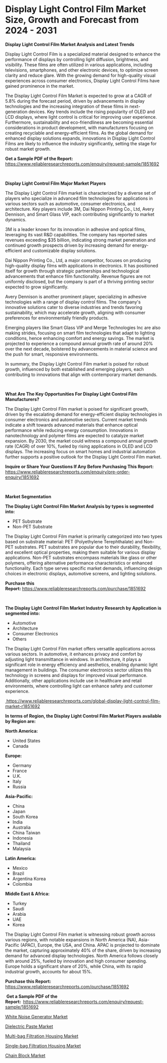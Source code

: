 <p><h1>Display Light Control Film Market Size, Growth and Forecast from 2024 - 2031</h1></p><p><strong>Display Light Control Film Market Analysis and Latest Trends</strong></p>
<p><p>Display Light Control Film is a specialized material designed to enhance the performance of displays by controlling light diffusion, brightness, and visibility. These films are often utilized in various applications, including televisions, smartphones, and other electronic devices, to optimize screen clarity and reduce glare. With the growing demand for high-quality visual experiences across consumer electronics, Display Light Control Films have gained prominence in the market.</p><p>The Display Light Control Film Market is expected to grow at a CAGR of 5.8% during the forecast period, driven by advancements in display technologies and the increasing integration of these films in next-generation devices. Key trends include the rising popularity of OLED and LCD displays, where light control is critical for improving user experience. Furthermore, sustainability and eco-friendliness are becoming essential considerations in product development, with manufacturers focusing on creating recyclable and energy-efficient films. As the global demand for enhanced display solutions expands, innovations in Display Light Control Films are likely to influence the industry significantly, setting the stage for robust market growth.</p></p>
<p><strong>Get a Sample PDF of the Report:&nbsp;</strong> <a href="https://www.reliableresearchreports.com/enquiry/request-sample/1851692?utm_campaign=121&utm_medium=2&utm_source=Github&utm_content=ia&utm_term=18102024&utm_id=display-light-control-film">https://www.reliableresearchreports.com/enquiry/request-sample/1851692</a></p>
<p>&nbsp;</p>
<p><strong>Display Light Control Film Major Market Players</strong></p>
<p><p>The Display Light Control Film market is characterized by a diverse set of players who specialize in advanced film technologies for applications in various sectors such as automotive, consumer electronics, and architecture. Key players include 3M, Dai Nippon Printing Co., Ltd, Avery Dennison, and Smart Glass VIP, each contributing significantly to market dynamics.</p><p>3M is a leader known for its innovation in adhesive and optical films, leveraging its vast R&D capabilities. The company has reported sales revenues exceeding $35 billion, indicating strong market penetration and continued growth prospects driven by increasing demand for energy-efficient and customizable display solutions.</p><p>Dai Nippon Printing Co., Ltd, a major competitor, focuses on producing high-quality display films with applications in electronics. It has positioned itself for growth through strategic partnerships and technological advancements that enhance film functionality. Revenue figures are not uniformly disclosed, but the company is part of a thriving printing sector expected to grow significantly.</p><p>Avery Dennison is another prominent player, specializing in adhesive technologies with a range of display control films. The company's innovative solutions cater to diverse industries and trends favoring sustainability, which may accelerate growth, aligning with consumer preferences for environmentally friendly products.</p><p>Emerging players like Smart Glass VIP and Merge Technologies Inc are also making strides, focusing on smart film technologies that adapt to lighting conditions, hence enhancing comfort and energy savings. The market is projected to experience a compound annual growth rate of around 20% over the next decade, bolstered by advancements in material science and the push for smart, responsive environments.</p><p>In summary, the Display Light Control Film market is poised for robust growth, influenced by both established and emerging players, each contributing to innovations that align with contemporary market demands.</p></p>
<p>&nbsp;</p>
<p><strong>What Are The Key Opportunities For Display Light Control Film Manufacturers?</strong></p>
<p><p>The Display Light Control Film market is poised for significant growth, driven by the escalating demand for energy-efficient display technologies in consumer electronics and automotive sectors. Current market trends indicate a shift towards advanced materials that enhance optical performance while reducing energy consumption. Innovations in nanotechnology and polymer films are expected to catalyze market expansion. By 2030, the market could witness a compound annual growth rate (CAGR) of over 10%, fueled by rising applications in OLED and LCD displays. The increasing focus on smart homes and industrial automation further supports a positive outlook for the Display Light Control Film market.</p></p>
<p><strong>Inquire or Share Your Questions If Any Before Purchasing This Report:</strong> <a href="https://www.reliableresearchreports.com/enquiry/pre-order-enquiry/1851692?utm_campaign=121&utm_medium=2&utm_source=Github&utm_content=ia&utm_term=18102024&utm_id=display-light-control-film">https://www.reliableresearchreports.com/enquiry/pre-order-enquiry/1851692</a></p>
<p>&nbsp;</p>
<p><strong>Market Segmentation</strong></p>
<p><strong>The Display Light Control Film Market Analysis by types is segmented into:</strong></p>
<p><ul><li>PET Substrate</li><li>Non-PET Substrate</li></ul></p>
<p><p>The Display Light Control Film market is primarily categorized into two types based on substrate material: PET (Polyethylene Terephthalate) and Non-PET substrates. PET substrates are popular due to their durability, flexibility, and excellent optical properties, making them suitable for various display applications. Non-PET substrates encompass materials like glass or other polymers, offering alternative performance characteristics or enhanced functionality. Each type serves specific market demands, influencing design choices in electronic displays, automotive screens, and lighting solutions.</p></p>
<p><strong>Purchase this Report:&nbsp;</strong><a href="https://www.reliableresearchreports.com/purchase/1851692?utm_campaign=121&utm_medium=2&utm_source=Github&utm_content=ia&utm_term=18102024&utm_id=display-light-control-film">https://www.reliableresearchreports.com/purchase/1851692</a></p>
<p>&nbsp;</p>
<p><strong>The Display Light Control Film Market Industry Research by Application is segmented into:</strong></p>
<p><ul><li>Automotive</li><li>Architecture</li><li>Consumer Electronics</li><li>Others</li></ul></p>
<p><p>The Display Light Control Film market offers versatile applications across various sectors. In automotive, it enhances privacy and comfort by adjusting light transmittance in windows. In architecture, it plays a significant role in energy efficiency and aesthetics, enabling dynamic light management in buildings. The consumer electronics sector utilizes this technology in screens and displays for improved visual performance. Additionally, other applications include use in healthcare and retail environments, where controlling light can enhance safety and customer experience.</p></p>
<p><a href="https://www.reliableresearchreports.com/global-display-light-control-film-market-r1851692?utm_campaign=121&utm_medium=2&utm_source=Github&utm_content=ia&utm_term=18102024&utm_id=display-light-control-film">&nbsp;https://www.reliableresearchreports.com/global-display-light-control-film-market-r1851692</a></p>
<p><strong>In terms of Region, the Display Light Control Film Market Players available by Region are:</strong></p>
<p>
    <p> <strong> North America: </strong>
        <ul>
            <li>United States</li>
            <li>Canada</li>
        </ul>
        </p> 
    <p> <strong> Europe: </strong>
        <ul>
            <li>Germany</li>
            <li>France</li>
            <li>U.K.</li>
            <li>Italy</li>
            <li>Russia</li>
        </ul>
        </p> 
    <p> <strong> Asia-Pacific: </strong>
        <ul>
            <li>China</li>
            <li>Japan</li>
            <li>South Korea</li>
            <li>India</li>
            <li>Australia</li>
            <li>China Taiwan</li>
            <li>Indonesia</li>
            <li>Thailand</li>
            <li>Malaysia</li>
        </ul>
        </p> 
    <p> <strong> Latin America: </strong>
        <ul>
            <li>Mexico</li>
            <li>Brazil</li>
            <li>Argentina Korea</li>
            <li>Colombia</li>
        </ul>
        </p> 
    <p> <strong> Middle East & Africa: </strong>
        <ul>
            <li>Turkey</li>
            <li>Saudi</li>
            <li>Arabia</li>
            <li>UAE</li>
            <li>Korea</li>
        </ul>
    </p>
    </p>
<p><p>The Display Light Control Film market is witnessing robust growth across various regions, with notable expansions in North America (NA), Asia-Pacific (APAC), Europe, the USA, and China. APAC is projected to dominate the market, capturing approximately 40% of the share, driven by increasing demand for advanced display technologies. North America follows closely with around 25%, fueled by innovation and high consumer spending. Europe holds a significant share of 20%, while China, with its rapid industrial growth, accounts for about 15%.</p></p>
<p><strong>Purchase this Report: </strong><a href="https://www.reliableresearchreports.com/purchase/1851692?utm_campaign=121&utm_medium=2&utm_source=Github&utm_content=ia&utm_term=18102024&utm_id=display-light-control-film">https://www.reliableresearchreports.com/purchase/1851692</a></p>
<p>&nbsp;<strong>Get a Sample PDF of the Report:&nbsp;&nbsp;</strong><a href="https://www.reliableresearchreports.com/enquiry/request-sample/1851692?utm_campaign=121&utm_medium=2&utm_source=Github&utm_content=ia&utm_term=18102024&utm_id=display-light-control-film">https://www.reliableresearchreports.com/enquiry/request-sample/1851692</a></p>
<p><strong></strong></p>
<p><p><a href="https://www.linkedin.com/pulse/white-noise-generator-market-trends-strategic-insights-2024-pxnze?utm_campaign=121&utm_medium=2&utm_source=Github&utm_content=ia&utm_term=18102024&utm_id=display-light-control-film">White Noise Generator Market</a></p><p><a href="https://www.linkedin.com/pulse/global-dielectric-paste-industry-analysis-report-market-size-cisjc?utm_campaign=121&utm_medium=2&utm_source=Github&utm_content=ia&utm_term=18102024&utm_id=display-light-control-film">Dielectric Paste Market</a></p><p><a href="https://github.com/WayneGriffin411/Market-Research-Report-List-1/blob/main/multi-bag-filtration-housing-market.md?utm_campaign=121&utm_medium=2&utm_source=Github&utm_content=ia&utm_term=18102024&utm_id=display-light-control-film">Multi-bag Filtration Housing Market</a></p><p><a href="https://github.com/lambertr3e8v/Market-Research-Report-List-1/blob/main/single-bag-filtration-housing-market.md?utm_campaign=121&utm_medium=2&utm_source=Github&utm_content=ia&utm_term=18102024&utm_id=display-light-control-film">Single-bag Filtration Housing Market</a></p><p><a href="https://issuu.com/reportprime-2/docs/chain-block-market-size-2030.pptx_64c5001776a4da?utm_campaign=121&utm_medium=2&utm_source=Github&utm_content=ia&utm_term=18102024&utm_id=display-light-control-film">Chain Block Market</a></p></p>
